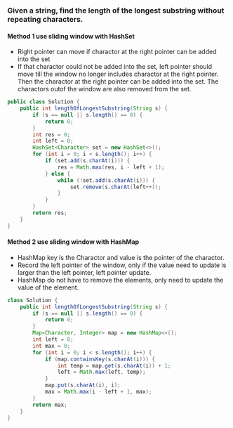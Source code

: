 ### Given a string, find the length of the longest substring without repeating characters.
#### Method 1 use sliding window with HashSet
* Right pointer can move if charactor at the right pointer can be added into the set
* If that charactor could not be added into the set, left pointer should move till the window no longer includes charactor at the right pointer. 
  Then the charactor at the right pointer can be added into the set. The charactors outof the window are also removed from the set.
```java
public class Solution {
    public int lengthOfLongestSubstring(String s) {
        if (s == null || s.length() == 0) {
            return 0;
        }
        int res = 0;
        int left = 0;
        HashSet<Character> set = new HashSet<>();
        for (int i = 0; i < s.length(); i++) {
            if (set.add(s.charAt(i))) {
                res = Math.max(res, i - left + 1);
            } else {
                while (!set.add(s.charAt(i))) {
                    set.remove(s.charAt(left++));
                }
            }
        }
        return res;
    }
}
```
#### Method 2 use sliding window with HashMap
* HashMap key is the Charactor and value is the pointer of the charactor.
* Record the left pointer of the window, only if the value need to update is larger than the left pointer, left pointer update.
* HashMap do not have to remove the elements, only need to update the value of the element.
```java
class Solution {
    public int lengthOfLongestSubstring(String s) {
        if (s == null || s.length() == 0) {
            return 0;
        }
        Map<Character, Integer> map = new HashMap<>();
        int left = 0;
        int max = 0;
        for (int i = 0; i < s.length(); i++) {
            if (map.containsKey(s.charAt(i))) {
                int temp = map.get(s.charAt(i)) + 1;
                left = Math.max(left, temp);
            }
            map.put(s.charAt(i), i);
            max = Math.max(i - left + 1, max);
        }
        return max;
    }
}
```
